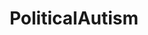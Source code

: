 ---
title: PoliticalAutism
crosslinks:
- PedoHatersAnonymous
- NoStupidQuestions
- jesuschristreddit
- Jokes
- Market_Socialism
- The_Donald
---